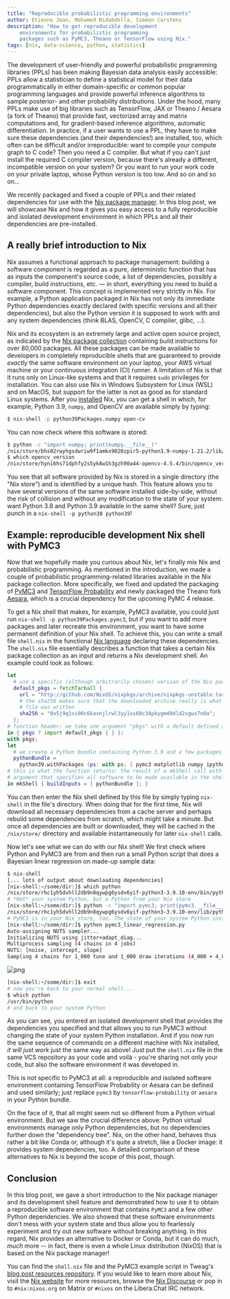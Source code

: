 ```yaml
---
title: "Reproducible probabilistic programming environments"
author: Etienne Jean, Mohamed Nidabdella, Simeon Carstens
description: "How to get reproducible development
	environments for probabilistic programming
	packages such as PyMC3, Theano or TensorFlow using Nix."
tags: [nix, data-science, python, statistics]
---
```


The development of user-friendly and powerful probabilistic programming libraries (PPLs) has been making Bayesian data analysis easily accessible:
PPLs allow a statistician to define a statistical model for their data programmatically in either domain-specific or common popular programming languages and provide powerful inference algorithms to sample posterior- and other probability distributions.
Under the hood, many PPLs make use of big libraries such as TensorFlow, JAX or Theano / Aesara (a fork of Theano) that provide fast, vectorized array and matrix computations and, for gradient-based inference algorithms, automatic differentiation.
In practice, if a user wants to use a PPL, they have to make sure these dependencies (and their dependencies!) are installed, too, which often can be difficult and/or irreproducible:
want to compile your compute graph to C code?
Then you need a C compiler.
But what if you can't just install the required C compiler version, because there's already a different, incompatible version on your system?
Or you want to run your work code on your private laptop, whose Python version is too low.
And so on and so on...

We recently packaged and fixed a couple of PPLs and their related dependencies for use with the [Nix package manager](https://nixos.org).
In this blog post, we will showcase Nix and how it gives you easy access to a fully reproducible and isolated development environment in which PPLs and all their dependencies are pre-installed.

## A really brief introduction to Nix

Nix assumes a functional approach to package management:
building a software component is regarded as a pure, deterministic function that has as inputs the component's source code, a list of dependencies, possibly a compiler, build instructions, etc. — in short, everything you need to build a software component.
This concept is implemented very strictly in Nix.
For example, a Python application packaged in Nix has not only its immediate Python dependencies exactly declared (with specific versions and all their dependencies), but also the Python version it is supposed to work with and any system dependencies (think BLAS, OpenCV, C compiler, glibc, ...).

Nix and its ecosystem is an extremely large and active open source project, as indicated by the [Nix package collection](https://github.com/NixOS/nixpkgs) containing build instructions for over 80,000 packages.
All these packages can be made available to developers in completely reproducible shells that are guaranteed to provide _exactly_ the same software environment on your laptop, your AWS virtual machine or your continuous integration (CI) runner.
A limitation of Nix is that it runs only on Linux-like systems and that it requires `sudo` privileges for installation.
You can also use Nix in Windows Subsystem for Linux (WSL) and on MacOS, but support for the latter is not as good as for standard Linux systems.
After you [installed](https://nixos.org/download.html) Nix, you can get a shell in which, for example, Python 3.9, `numpy`, and OpenCV are available simply by typing:

```bash
$ nix-shell -p python39Packages.numpy open-cv
```

You can now check where this software is stored:

```bash
$ python -c "import numpy; print(numpy.__file__)"
/nix/store/bhs02rwyhgsdwriw9f1amkx9020zpir5-python3.9-numpy-1.21.2/lib/python3.9/site-packages/numpy/__init__.py
$ which opencv_version
/nix/store/hyni6hs71dphfy2s5yk8w1h3gzh90a44-opencv-4.5.4/bin/opencv_version
```

You see that all software provided by Nix is stored in a single directory (the "Nix store") and is identified by a unique hash.
This feature allows you to have several versions of the same software installed side-by-side, without the risk of collision and without any modification to the state of your system:
want Python 3.8 and Python 3.9 available in the same shell?
Sure, just punch in a `nix-shell -p python38 python39`!

## Example: reproducible development Nix shell with PyMC3

Now that we hopefully made you curious about Nix, let's finally mix Nix and probabilistic programming.
As mentioned in the introduction, we made a couple of probabilistic programming-related libraries available in the Nix package collection.
More specifically, we fixed and updated the packaging of [PyMC3](https://docs.pymc.io) and [TensorFlow Probability](https://www.tensorflow.org/probability) and newly packaged the Theano fork [Aesara](https://github.com/aesara-devs/aesara), which is a crucial dependency for the upcoming PyMC 4 release.

To get a Nix shell that makes, for example, PyMC3 available, you could just run `nix-shell -p python39Packages.pymc3`, but if you want to add more packages and later recreate this environment, you want to have some permanent definition of your Nix shell.
To achieve this, you can write a small file `shell.nix` in the functional [Nix language](https://nixos.wiki/wiki/Nix_Expression_Language) declaring these dependencies.
The `shell.nix` file essentially describes a function that takes a certain Nix package collection as an input and returns a Nix development shell.
An example could look as follows:

```nix
let
  # use a specific (although arbitrarily chosen) version of the Nix package collection
  default_pkgs = fetchTarball {
    url = "http://github.com/NixOS/nixpkgs/archive/nixpkgs-unstable.tar.gz";
    # the sha256 makes sure that the downloaded archive really is what it was when this
    # file was written
    sha256 = "0x5j9q1vi00c6kavnjlrwl3yy1xs60c34pkygm49dld2sgws7n0a";
  };
# function header: we take one argument "pkgs" with a default defined above
in { pkgs ? import default_pkgs { } }:
with pkgs;
let
  # we create a Python bundle containing Python 3.9 and a few packages
  pythonBundle =
    python39.withPackages (ps: with ps; [ pymc3 matplotlib numpy ipython ]);
# this is what the function returns: the result of a mkShell call with a buildInputs
# argument that specifies all software to be made available in the shell
in mkShell { buildInputs = [ pythonBundle ]; }
```

You can then enter the Nix shell defined by this file by simply typing `nix-shell` in the file's directory.
When doing that for the first time, Nix will download all necessary dependencies from a cache server and perhaps rebuild some dependencies from scratch, which might take a minute.
But once all dependencies are built or downloaded, they will be cached in the `/nix/store/` directory and available instantaneously for later `nix-shell` calls.

Now let's see what we can do with our Nix shell!
We first check where Python and PyMC3 are from and then run a small Python script that does a Bayesian linear regression on made-up sample data:

```bash
$ nix-shell
[... lots of output about downloading dependencies]
[nix-shell:~/some/dir:]$ which python
/nix/store/rhc1yh5dvhll2db9n8qywpg6ysdv6yif-python3-3.9.10-env/bin/python
# *Not* your system Python, but a Python from your Nix store
[nix-shell:~/some/dir:]$ python -c "import pymc3; print(pymc3.__file___)"
/nix/store/rhc1yh5dvhll2db9n8qywpg6ysdv6yif-python3-3.9.10-env/lib/python3.9/site-packages/pymc3/__init__.py
# PyMC3 is in your Nix store, too. The state of your system Python installation is unchanged
[nix-shell:~/some/dir:]$ python pymc3_linear_regression.py
Auto-assigning NUTS sampler...
Initializing NUTS using jitter+adapt_diag...
Multiprocess sampling (4 chains in 4 jobs)
NUTS: [noise, intercept, slope]
Sampling 4 chains for 1_000 tune and 1_000 draw iterations (4_000 + 4_000 draws total) took 5 seconds.
```

![png](inference_result.png)

```bash
[nix-shell:~/some/dir:]$ exit
# now you're back to your normal shell...
$ which python
/usr/bin/python
# and back to your system Python
```

As you can see, you entered an isolated development shell that provides the dependencies you specified and that allows you to run PyMC3 without changing the state of your system Python installation.
And if you now run the same sequence of commands on a different machine with Nix installed, _it will just work_ just the same way as above!
Just put the `shell.nix` file in the same VCS repository as your code and voilà - you're sharing not only your code, but also the software environment it was developed in.

This is not specific to PyMC3 at all: a reproducible and isolated software environment containing TensorFlow Probability or Aesara can be defined and used similarly; just replace `pymc3` by `tensorflow-probability` or `aesara` in your Python bundle.

On the face of it, that all might seem not so different from a Python virtual environment.
But we saw the crucial difference above:
Python virtual environments manage only Python dependencies, but no dependencies further down the "dependency tree".
Nix, on the other hand, behaves thus rather a bit like Conda or, although it's quite a stretch, like a Docker image:
it provides system dependencies, too.
A detailed comparison of these alternatives to Nix is beyond the scope of this post, though.

## Conclusion

In this blog post, we gave a short introduction to the Nix package manager and its development shell feature and demonstrated how to use it to obtain a reproducible software environment that contains `PyMC3` and a few other Python dependencies.
We also showed that these software environments don't mess with your system state and thus allow you to fearlessly experiment and try out new software without breaking anything.
In this regard, Nix provides an alternative to Docker or Conda, but it can do much, _much_ more -- in fact, there is even a whole Linux distribution (NixOS) that is based on the Nix package manager!

You can find the `shell.nix` file and the PyMC3 example script in Tweag's [blog post resources repository](https://github.com/tweag/blog-resources/tree/simeon/nix-ppl-resources/nix-ppl).
If you would like to learn more about Nix, visit the [Nix website](https://nixos.org) for more resources, browse the [Nix Discourse](https://discourse.nixos.org/) or pop in to `#nix:nixos.org` on Matrix or `#nixos` on the Libera.Chat IRC network.
